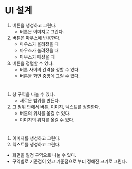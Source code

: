 # UI 설계

1. 버튼을 생성하고 그린다.
   + 버튼은 이미지로 그린다.
2. 버튼은 마우스에 반응한다.
   + 마우스가 올려졌을 때
   + 마우스가 눌려졌을 때
   + 마우스가 때졌을 때 
3. 버튼을 정렬할 수 있다.
   + 버튼 사이의 간격을 정할 수 있다.
   + 버튼을 화면 중앙에 그릴 수 있다.

#

1. 창 구역을 나눌 수 있다.
   + 새로운 범위를 만든다.
2. 그 범위 안에서 버튼, 이미지, 텍스트를 정렬한다.  
   + 버튼의 위치를 옮길 수 있다.
   + 이미지의 위치를 옮길 수 있다.

#

1. 이미지를 생성하고 그린다. 
2. 텍스트를 생성하고 그린다.

+ 화면을 일정 구역으로 나눌 수 있다.
+ 구역별로 기준점이 있고 기준점으로 부터 정해진 크기로 그린다.
